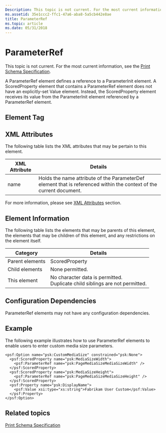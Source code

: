 ```yaml
---
Description: This topic is not current. For the most current information, see the Print Schema Specification.
ms.assetid: 35e1ccc2-ffc1-47a6-aba8-5a5cb442e8ae
title: ParameterRef
ms.topic: article
ms.date: 05/31/2018
---
```


# ParameterRef

This topic is not current. For the most current information, see the [Print Schema Specification](https://www.microsoft.com/whdc/xps/printschema.mspx).

A ParameterRef element defines a reference to a ParameterInit element. A ScoredProperty element that contains a ParameterRef element does not have an explicitly-set Value element. Instead, the ScoredProperty element receives its value from the ParameterInit element referenced by a ParameterRef element.

## Element Tag

<ParameterRef>

## XML Attributes

The following table lists the XML attributes that may be pertain to this element.



| XML Attribute   | Details                                                                                                                        |
|-----------------|--------------------------------------------------------------------------------------------------------------------------------|
| name<br/> | Holds the name attribute of the ParameterDef element that is referenced within the context of the current document.<br/> |



 

For more information, please see [XML Attributes](xml-attributes.md) section.

## Element Information

The following table lists the elements that may be parents of this element, the elements that may be children of this element, and any restrictions on the element itself.



| Category                   | Details                                                                                           |
|----------------------------|---------------------------------------------------------------------------------------------------|
| Parent elements<br/> | ScoredProperty <br/>                                                                        |
| Child elements<br/>  | None permitted.<br/>                                                                        |
| This element<br/>    | No character data is permitted.<br/> Duplicate child siblings are not permitted.<br/> |



 

## Configuration Dependencies

ParameterRef elements may not have any configuration dependencies.

## Example

The following example illustrates how to use ParameterRef elements to enable users to enter custom media size parameters.

``` syntax
<psf:Option name="psk:CustomMediaSize" constrained="psk:None">
  <psf:ScoredProperty name="psk:MediaSizeWidth">
    <psf:ParameterRef name="psk:PageMediaSizeMediaSizeWidth" />
  </psf:ScoredProperty>
  <psf:ScoredProperty name="psk:MediaSizeHeight">
    <psf:ParameterRef name="psk:PageMediaSizeMediaSizeHeight" />
  </psf:ScoredProperty>
  <psf:Property name="psk:DisplayName">
    <psf:Value xsi:type="xs:string">Fabrikam User Custom</psf:Value>
  </psf:Property>
</psf:Option>
```

## Related topics

<dl> <dt>

[Print Schema Specification](https://www.microsoft.com/whdc/xps/printschema.mspx)
</dt> </dl>

 

 




